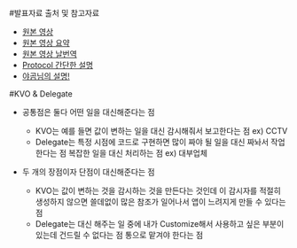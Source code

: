 #발표자료 출처 및 참고자료
+ [원본 영상](https://developer.apple.com/videos/play/wwdc2015/408/)
+ [원본 영상 요약](http://hiddenviewer.tistory.com/256)
+ [원본 영상 날번역](http://minsone.github.io/programming/protocol-oriented-programming)
+ [Protocol 간단한 설명](http://seorenn.blogspot.kr/2014/06/swift-protocols.html)
+ [야곰님의 설명!](https://realm.io/kr/news/protocol-oriented-programming-in-swift/)


#KVO & Delegate
+ 공통점은 둘다 어떤 일을 대신해준다는 점
	- KVO는 예를 들면 값이 변하는 일을 대신 감시해줘서 보고한다는 점 ex) CCTV
	- Delegate는 특정 시점에 코드로 구현하면 많이 짜야 될 일을 대신 짜놔서 작업한다는 점 복잡한 일을 대신 처리하는 점 ex) 대부업체

+ 두 개의 장점이자 단점이 대신해준다는 점
	- KVO는 값이 변하는 것을 감시하는 것을 만든다는 것인데 이 감시자를 적절히 생성하지 않으면 쓸데없이 많은 참조가 일어나서 앱이 느려지게 만들 수 있다는 점
	- Delegate는 대신 해주는 일 중에 내가 Customize해서 사용하고 싶은 부분이 있는데 건드릴 수 없다는 점 통으로 맡겨야 한다는 점